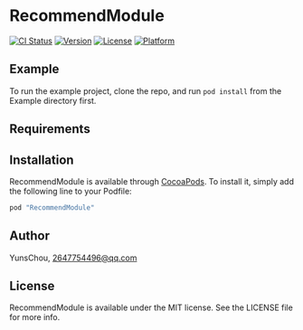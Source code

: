 # RecommendModule

[![CI Status](http://img.shields.io/travis/YunsChou/RecommendModule.svg?style=flat)](https://travis-ci.org/YunsChou/RecommendModule)
[![Version](https://img.shields.io/cocoapods/v/RecommendModule.svg?style=flat)](http://cocoapods.org/pods/RecommendModule)
[![License](https://img.shields.io/cocoapods/l/RecommendModule.svg?style=flat)](http://cocoapods.org/pods/RecommendModule)
[![Platform](https://img.shields.io/cocoapods/p/RecommendModule.svg?style=flat)](http://cocoapods.org/pods/RecommendModule)

## Example

To run the example project, clone the repo, and run `pod install` from the Example directory first.

## Requirements

## Installation

RecommendModule is available through [CocoaPods](http://cocoapods.org). To install
it, simply add the following line to your Podfile:

```ruby
pod "RecommendModule"
```

## Author

YunsChou, 2647754496@qq.com

## License

RecommendModule is available under the MIT license. See the LICENSE file for more info.
